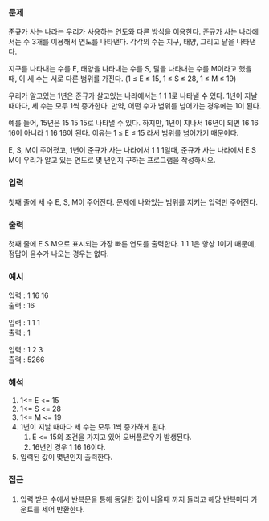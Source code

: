 ### 문제
준규가 사는 나라는 우리가 사용하는 연도와 다른 방식을 이용한다. 준규가 사는 나라에서는 수 3개를 이용해서 연도를 나타낸다. 각각의 수는 지구, 태양, 그리고 달을 나타낸다.

지구를 나타내는 수를 E, 태양을 나타내는 수를 S, 달을 나타내는 수를 M이라고 했을 때, 이 세 수는 서로 다른 범위를 가진다. (1 ≤ E ≤ 15, 1 ≤ S ≤ 28, 1 ≤ M ≤ 19)

우리가 알고있는 1년은 준규가 살고있는 나라에서는 1 1 1로 나타낼 수 있다. 1년이 지날 때마다, 세 수는 모두 1씩 증가한다. 만약, 어떤 수가 범위를 넘어가는 경우에는 1이 된다.

예를 들어, 15년은 15 15 15로 나타낼 수 있다. 하지만, 1년이 지나서 16년이 되면 16 16 16이 아니라 1 16 16이 된다. 이유는 1 ≤ E ≤ 15 라서 범위를 넘어가기 때문이다.

E, S, M이 주어졌고, 1년이 준규가 사는 나라에서 1 1 1일때, 준규가 사는 나라에서 E S M이 우리가 알고 있는 연도로 몇 년인지 구하는 프로그램을 작성하시오.


### 입력
첫째 줄에 세 수 E, S, M이 주어진다. 문제에 나와있는 범위를 지키는 입력만 주어진다.

### 출력
첫째 줄에 E S M으로 표시되는 가장 빠른 연도를 출력한다. 1 1 1은 항상 1이기 때문에, 정답이 음수가 나오는 경우는 없다.

### 예시
입력 : 1 16 16<br>
출력 : 16
<br>

입력 : 1 1 1 <br>
출력 : 1
<br>

입력 : 1 2 3 <br>
출력 : 5266 

### 해석
1. 1<= E <= 15
2. 1<= S <= 28
3. 1<= M <= 19
4. 1년이 지날 때마다 세 수는 모두 1씩 증가하게 된다.
   1. E <= 15의 조건을 가지고 있어 오버플로우가 발생된다.
   2. 16년인 경우 1 16 16이다.
5. 입력된 값이 몇년인지 출력한다.

### 접근
1. 입력 받은 수에서 반복문을 통해 동일한 값이 나올때 까지 돌리고 해당 반복마다 카운트를 세어 반환한다.
